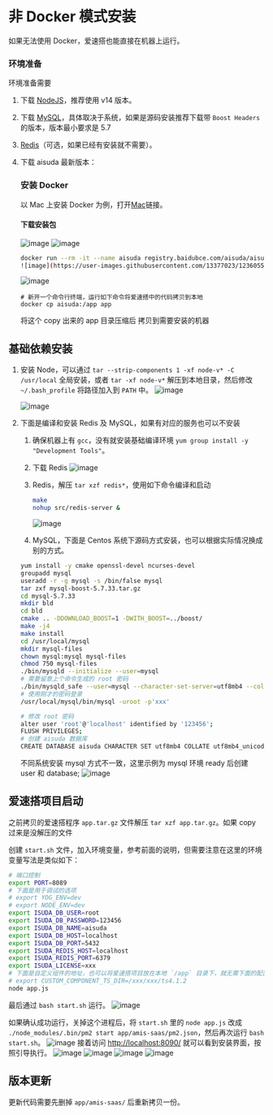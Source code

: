# 非 Docker 模式安装

如果无法使用 Docker，爱速搭也能直接在机器上运行。

### 环境准备

环境准备需要

1. 下载 [NodeJS](https://nodejs.org/en/download/)，推荐使用 v14 版本。
2. 下载 [MySQL](https://dev.mysql.com/downloads/mysql/)，具体取决于系统，如果是源码安装推荐下载带 `Boost Headers` 的版本，版本最小要求是 5.7
3. [Redis](https://redis.io/download)（可选，如果已经有安装就不需要）。

4. 下载 aisuda 最新版本：

   ### 安装 Docker

   以 Mac 上安装 Docker 为例，打开[Mac](https://docs.docker.com/docker-for-mac/install/)链接。

   #### 下载安装包

   ![image](https://user-images.githubusercontent.com/80095014/123589768-4730da80-d81c-11eb-99ea-49eed7e05c93.png)
   ![image](https://user-images.githubusercontent.com/80095014/123589785-4e57e880-d81c-11eb-90e6-b30dcf170bf0.png)

   ```bash
   docker run --rm -it --name aisuda registry.baidubce.com/aisuda/aisuda:1.1.13 bash
   ![image](https://user-images.githubusercontent.com/13377023/123605551-8b2cdb00-d82e-11eb-9f6f-5c7010900981.png)
   ```

   ![image](https://user-images.githubusercontent.com/13377023/123614667-1dd17800-d837-11eb-838b-8e70de77abe4.png)

   ```
   # 新开一个命令行终端，运行如下命令将爱速搭中的代码拷贝到本地
   docker cp aisuda:/app app
   ```

   将这个 copy 出来的 app 目录压缩后 拷贝到需要安装的机器

## 基础依赖安装

1. 安装 Node，可以通过 `tar --strip-components 1 -xf node-v* -C /usr/local` 全局安装，或者 `tar -xf node-v*` 解压到本地目录，然后修改 `~/.bash_profile` 将路径加入到 `PATH` 中。
   ![image](https://user-images.githubusercontent.com/13377023/123604018-04c3c980-d82d-11eb-816e-7ff82dbcb4d2.png)

   ![image](https://user-images.githubusercontent.com/13377023/123602035-eeb50980-d82a-11eb-8c07-f92982702f09.png)

2. 下面是编译和安装 Redis 及 MySQL，如果有对应的服务也可以不安装

   1. 确保机器上有 `gcc`，没有就安装基础编译环境 `yum group install -y "Development Tools"`。
   2. 下载 Redis
      ![image](https://user-images.githubusercontent.com/13377023/123614185-ad2a5b80-d836-11eb-9d5d-b9b242667b40.png)

   3. Redis，解压 `tar xzf redis*`，使用如下命令编译和启动

      ```bash
      make
      nohup src/redis-server &
      ```

      ![image](https://user-images.githubusercontent.com/13377023/123602944-ead5b700-d82b-11eb-83f0-92e899dbf9fd.png)

   4. MySQL，下面是 Centos 系统下源码方式安装，也可以根据实际情况换成别的方式。

   ```bash
   yum install -y cmake openssl-devel ncurses-devel
   groupadd mysql
   useradd -r -g mysql -s /bin/false mysql
   tar zxf mysql-boost-5.7.33.tar.gz
   cd mysql-5.7.33
   mkdir bld
   cd bld
   cmake .. -DDOWNLOAD_BOOST=1 -DWITH_BOOST=../boost/
   make -j4
   make install
   cd /usr/local/mysql
   mkdir mysql-files
   chown mysql:mysql mysql-files
   chmod 750 mysql-files
   ./bin/mysqld --initialize --user=mysql
   # 需要留意上个命令生成的 root 密码
   ./bin/mysqld_safe --user=mysql --character-set-server=utf8mb4 --collation-server=utf8mb4_unicode_ci --skip-character-set-client-handshake --default-authentication-plugin=mysql_native_password --max-allowed-packet=1073741824 --sort-buffer-size=512K --max-connections=4096 &
   # 使用刚才的密码登录
   /usr/local/mysql/bin/mysql -uroot -p'xxx'

   # 修改 root 密码
   alter user 'root'@'localhost' identified by '123456';
   FLUSH PRIVILEGES;
   # 创建 aisuda 数据库
   CREATE DATABASE aisuda CHARACTER SET utf8mb4 COLLATE utf8mb4_unicode_ci;
   ```

   不同系统安装 mysql 方式不一致，这里示例为 mysql 环境 ready 后创建 user 和 database;
   ![image](https://user-images.githubusercontent.com/13377023/123615807-3b531180-d838-11eb-8994-1775c3893f31.png)

## 爱速搭项目启动

之前拷贝的爱速搭程序 `app.tar.gz` 文件解压 `tar xzf app.tar.gz`。如果 copy 过来是没解压的文件

创建 `start.sh` 文件，加入环境变量，参考前面的说明，但需要注意在这里的环境变量写法是类似如下：

```bash
# 端口控制
export PORT=8089
# 下面是用于调试的选项
# export YOG_ENV=dev
# export NODE_ENV=dev
export ISUDA_DB_USER=root
export ISUDA_DB_PASSWORD=123456
export ISUDA_DB_NAME=aisuda
export ISUDA_DB_HOST=localhost
export ISUDA_DB_PORT=5432
export ISUDA_REDIS_HOST=localhost
export ISUDA_REDIS_PORT=6379
export ISUDA_LICENSE=xxx
# 下面是自定义组件的地址，也可以将爱速搭项目放在本地 `/app` 目录下，就无需下面的配置
# export CUSTOM_COMPONENT_TS_DIR=/xxx/xxx/ts4.1.2
node app.js
```

最后通过 `bash start.sh` 运行。
![image](https://user-images.githubusercontent.com/13377023/123615949-5de52a80-d838-11eb-9d5a-b9c18343f91e.png)

如果确认成功运行，关掉这个进程后，将 `start.sh` 里的 `node app.js` 改成 `./node_modules/.bin/pm2 start app/amis-saas/pm2.json`，然后再次运行 `bash start.sh`。
![image](https://user-images.githubusercontent.com/13377023/123603048-0771ef00-d82c-11eb-85d8-baa7d905ceee.png)
接着访问 <http://localhost:8090/> 就可以看到安装界面，按照引导执行。
![image](https://user-images.githubusercontent.com/80095014/123610212-f9739c80-d832-11eb-9172-8e34bc04e095.png)
![image](https://user-images.githubusercontent.com/80095014/123610273-055f5e80-d833-11eb-84c5-1ffdc344f24b.png)
![image](https://user-images.githubusercontent.com/80095014/123610285-08f2e580-d833-11eb-9572-015c5efb4028.png)
![image](https://user-images.githubusercontent.com/80095014/123610342-14dea780-d833-11eb-833b-7ef6b40451f1.png)

## 版本更新

更新代码需要先删掉 `app/amis-saas/` 后重新拷贝一份。
